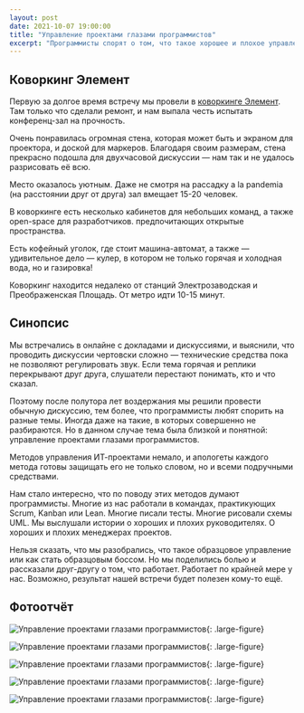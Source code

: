```yaml
---
layout: post
date: 2021-10-07 19:00:00
title: "Управление проектами глазами программистов"
excerpt: "Программисты спорят о том, что такое хорошее и плохое управление."
---
```


## Коворкинг Элемент

Первую за долгое время встречу мы провели в [коворкинге Элемент](https://yandex.ru/maps/org/element/67855196693/). Там только что сделали ремонт, и нам выпала честь испытать конференц-зал на прочность.

Очень понравилась огромная стена, которая может быть и экраном для проектора, и доской для маркеров. Благодаря своим размерам, стена прекрасно подошла для двухчасовой дискуссии — нам так и не удалось разрисовать её всю.

Место оказалось уютным. Даже не смотря на рассадку a la pandemia (на расстоянии друг от друга) зал вмещает 15-20 человек.

В коворкинге есть несколько кабинетов для небольших команд, а также open-space для разработчиков. предпочитающих открытые пространства.

Есть кофейный уголок, где стоит машина-автомат, а также — удивительное дело — кулер, в котором не только горячая и холодная вода, но и газировка!

Коворкинг находится недалеко от станций Электрозаводская и Преображенская Площадь. От метро идти 10-15 минут.

## Синопсис

Мы встречались в онлайне с докладами и дискуссиями, и выяснили, что проводить дискуссии чертовски сложно — технические средства пока не позволяют регулировать звук. Если тема горячая и реплики перекрывают друг друга, слушатели перестают понимать, кто и что сказал.

Поэтому после полутора лет воздержания мы решили провести обычную дискуссию, тем более, что программисты любят спорить на разные темы. Иногда даже на такие, в которых совершенно не разбираются.
Но в данном случае тема была близкой и понятной: управление проектами глазами программистов.

Методов управления ИТ-проектами немало, и апологеты каждого метода готовы защищать его не только словом, но и всеми подручными средствами.

Нам стало интересно, что по поводу этих методов думают программисты. Многие из  нас работали в командах, практикующих Scrum, Kanban или Lean. Многие писали тесты. Многие рисовали схемы UML.
Мы выслушали истории о хороших и плохих руководителях. О хороших и плохих менеджерах проектов.

Нельзя сказать, что мы разобрались, что такое образцовое управление или как стать образцовым боссом. Но мы поделились болью и рассказали друг-другу о том, что работает. Работает по крайней мере у нас. Возможно, результат нашей встречи будет полезен кому-то ещё.

## Фотоотчёт

![Управление проектами глазами программистов](https://secure.meetupstatic.com/photos/event/1/5/f/a/highres_499325626.jpeg){: .large-figure}

![Управление проектами глазами программистов](https://secure.meetupstatic.com/photos/event/1/5/f/b/highres_499325627.jpeg){: .large-figure}

![Управление проектами глазами программистов](https://secure.meetupstatic.com/photos/event/1/5/f/c/highres_499325628.jpeg){: .large-figure}

![Управление проектами глазами программистов](https://secure.meetupstatic.com/photos/event/1/5/f/e/highres_499325630.jpeg){: .large-figure}

![Управление проектами глазами программистов](https://secure.meetupstatic.com/photos/event/1/5/f/f/highres_499325631.jpeg){: .large-figure}

